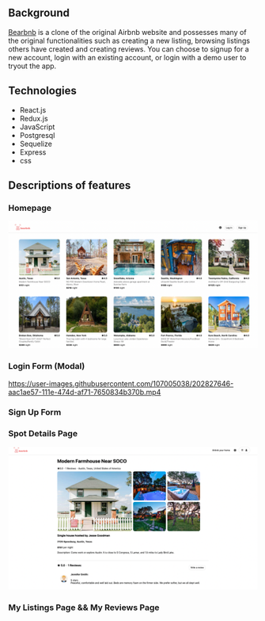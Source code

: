 ## Background
[Bearbnb](https://lx-airbnb-project.herokuapp.com/) is a clone of the original Airbnb website and possesses many of the original functionalities such as creating a new listing, browsing listings others have created and creating reviews. You can choose to signup for a new account, login with an existing account, or login with a demo user to tryout the app.

## Technologies
- React.js
- Redux.js
- JavaScript
- Postgresql
- Sequelize
- Express
- css

## Descriptions of features
### Homepage
![](/images/homepage.png)

### Login Form (Modal)
https://user-images.githubusercontent.com/107005038/202827646-aac1ae57-111e-474d-af71-7650834b370b.mp4

### Sign Up Form

### Spot Details Page
![](/images/details-page.png)

### My Listings Page && My Reviews Page
